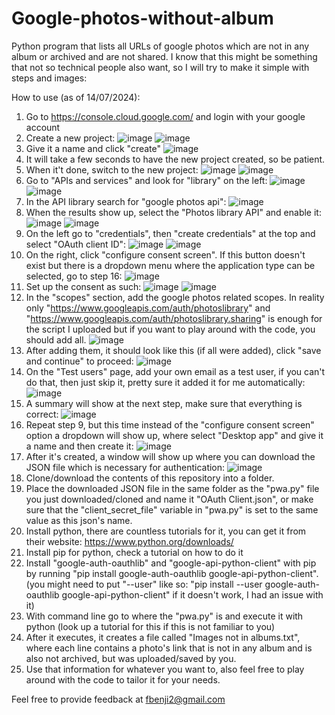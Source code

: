 # Google-photos-without-album
Python program that lists all URLs of google photos which are not in any album or archived and are not shared.
I know that this might be something that not so technical people also want, so I will try to make it simple with steps and images:

How to use (as of 14/07/2024):
1. Go to https://console.cloud.google.com/ and login with your google account
2. Create a new project:
  ![image](https://github.com/user-attachments/assets/46954db9-b50a-4b5e-9629-3c28a1c39e9b)
  ![image](https://github.com/user-attachments/assets/0f60082f-28d6-408e-8215-64fa217addad)
3. Give it a name and click "create"
  ![image](https://github.com/user-attachments/assets/ccf0e180-9503-4c6e-918a-d976182168ad)
4. It will take a few seconds to have the new project created, so be patient.
5. When it't done, switch to the new project:
  ![image](https://github.com/user-attachments/assets/46954db9-b50a-4b5e-9629-3c28a1c39e9b)
  ![image](https://github.com/user-attachments/assets/d4ec8ee2-e995-4c88-a017-9d7609ae7a7d)
6. Go to "APIs and services" and look for "library" on the left:
  ![image](https://github.com/user-attachments/assets/238647ed-cdd2-47fc-a3ac-a0f551080e08)
  ![image](https://github.com/user-attachments/assets/e38d8134-50bc-4626-bfe5-06380f1550e2)
7. In the API library search for "google photos api":
  ![image](https://github.com/user-attachments/assets/6f70780f-dcb3-495a-bbe3-fd5c5dab796f)
8. When the results show up, select the "Photos library API" and enable it:
  ![image](https://github.com/user-attachments/assets/9c4c809e-f387-4d3f-a0d4-9f5105ce4ffd)
  ![image](https://github.com/user-attachments/assets/d228c632-b128-4cb8-9380-14945f3f24f5)
9. On the left go to "credentials", then "create credentials" at the top and select "OAuth client ID":
  ![image](https://github.com/user-attachments/assets/b9e31cf2-1031-4fad-910f-0ac46a6b023a)
  ![image](https://github.com/user-attachments/assets/31a75605-93a6-4f82-a113-c86771633a8e)
10. On the right, click "configure consent screen". If this button doesn't exist but there is a dropdown menu where the application type can be selected, go to step 16:
  ![image](https://github.com/user-attachments/assets/7e3c978d-19dd-4a03-b6cc-1f24c79ad993)
11. Set up the consent as such:
  ![image](https://github.com/user-attachments/assets/9b287222-6571-40fe-bf7d-a1fc3f154ace)
  ![image](https://github.com/user-attachments/assets/97ccf6ab-744d-4650-be4e-bb00ec2bba45)
12. In the "scopes" section, add the google photos related scopes. In reality only "https://www.googleapis.com/auth/photoslibrary" and "https://www.googleapis.com/auth/photoslibrary.sharing" is enough for the script I uploaded but if you want to play around with the code, you should add all.
  ![image](https://github.com/user-attachments/assets/084b448a-5a3b-4d2d-bb32-826b11cb69d9)
13. After adding them, it should look like this (if all were added), click "save and continue" to proceed:
  ![image](https://github.com/user-attachments/assets/0a042352-4ae3-4795-8a2d-872eb50c8fd7)
14. On the "Test users" page, add your own email as a test user, if you can't do that, then just skip it, pretty sure it added it for me automatically:
  ![image](https://github.com/user-attachments/assets/096aa760-36b2-496c-ab01-4934c509eabc)
15. A summary will show at the next step, make sure that everything is correct:
  ![image](https://github.com/user-attachments/assets/4d4c9ae7-04b8-4d01-8d2d-778557438302)
16. Repeat step 9, but this time instead of the "configure consent screen" option a dropdown will show up, where select "Desktop app" and give it a name and then create it:
  ![image](https://github.com/user-attachments/assets/779b5961-4336-4ba0-97f9-13a8df579fab)
17. After it's created, a window will show up where you can download the JSON file which is necessary for authentication:
    ![image](https://github.com/user-attachments/assets/396e0bff-8b4b-48a5-b36c-73b0b48f7f72)
18. Clone/download the contents of this repository into a folder.
19. Place the downloaded JSON file in the same folder as the "pwa.py" file you just downloaded/cloned and name it "OAuth Client.json", or make sure that the "client_secret_file" variable in "pwa.py" is set to the same value as this json's name.
20. Install python, there are countless tutorials for it, you can get it from their website: https://www.python.org/downloads/
21. Install pip for python, check a tutorial on how to do it
22. Install "google-auth-oauthlib" and "google-api-python-client" with pip by running "pip install google-auth-oauthlib google-api-python-client". (you might need to put "--user" like so: "pip install --user google-auth-oauthlib google-api-python-client" if it doesn't work, I had an issue with it)
23. With command line go to where the "pwa.py" is and execute it with python (look up a tutorial for this if this is not familiar to you)
24. After it executes, it creates a file called "Images not in albums.txt", where each line contains a photo's link that is not in any album and is also not archived, but was uploaded/saved by you.
25. Use that information for whatever you want to, also feel free to play around with the code to tailor it for your needs.

Feel free to provide feedback at fbenji2@gmail.com

